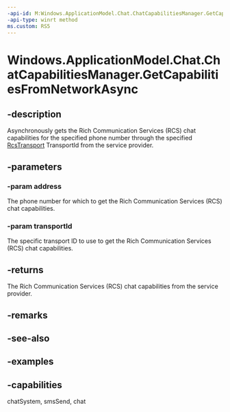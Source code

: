 ```yaml
---
-api-id: M:Windows.ApplicationModel.Chat.ChatCapabilitiesManager.GetCapabilitiesFromNetworkAsync(System.String,System.String)
-api-type: winrt method
ms.custom: RS5
---
```


<!-- Method syntax.
public IAsyncOperation<ChatCapabilities> ChatCapabilitiesManager.GetCapabilitiesFromNetworkAsync(String address, String transportId)
-->

# Windows.ApplicationModel.Chat.ChatCapabilitiesManager.GetCapabilitiesFromNetworkAsync

## -description
Asynchronously gets the Rich Communication Services (RCS) chat capabilities for the specified phone number through the specified [RcsTransport](rcstransport.md) TransportId from the service provider.

## -parameters
### -param address
The phone number for which to get the Rich Communication Services (RCS) chat capabilities.

### -param transportId
The specific transport ID to use to get the Rich Communication Services (RCS) chat capabilities.

## -returns
The Rich Communication Services (RCS) chat capabilities from the service provider.

## -remarks

## -see-also

## -examples

## -capabilities
chatSystem, smsSend, chat
